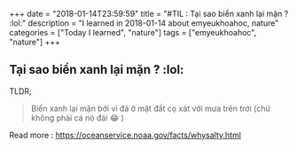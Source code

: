 +++
date = "2018-01-14T23:59:59"
title = "#TIL : Tại sao biển xanh lại mặn ? :lol:"
description = "I learned in 2018-01-14 about emyeukhoahoc, nature"
categories = ["Today I learned", "nature"]
tags = ["emyeukhoahoc", "nature"]
+++



## Tại sao biển xanh lại mặn ? :lol:

TLDR;

> Biển xanh lại mặn bởi vì đá ở mặt đất cọ xát với mưa trên trời (chứ không phải cá nó đái 😂 )

Read more : https://oceanservice.noaa.gov/facts/whysalty.html
